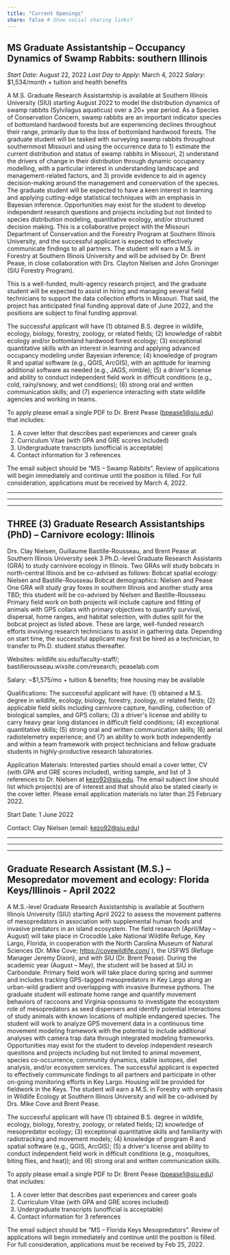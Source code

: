 ```yaml
---
title: "Current Openings"
share: false # Show social sharing links?
---
```

## **MS Graduate Assistantship – Occupancy Dynamics of Swamp Rabbits: southern Illinois**    

*Start Date:* August 22, 2022
*Last Day to Apply*: March 4, 2022
*Salary*: $1,534/month + tuition and health benefits


A M.S. Graduate Research Assistantship is available at Southern Illinois University (SIU) starting August 2022 to model the distribution dynamics of swamp rabbits (Sylvilagus aquaticus) over a 20+ year period. As a Species of Conservation Concern, swamp rabbits are an important indicator species of bottomland hardwood forests but are experiencing declines throughout their range, primarily due to the loss of bottomland hardwood forests. The graduate student will be tasked with surveying swamp rabbits throughout southernmost Missouri and using the occurrence data to 1) estimate the current distribution and status of swamp rabbits in Missouri, 2) understand the drivers of change in their distribution through dynamic occupancy modelling, with a particular interest in understanding landscape and management-related factors, and 3) provide evidence to aid in agency decision-making around the management and conservation of the species. The graduate student will be expected to have a keen interest in learning and applying cutting-edge statistical techniques with an emphasis in Bayesian inference. Opportunities may exist for the student to develop independent research questions and projects including but not limited to species distribution modeling, quantitative ecology, and/or structured decision making. This is a collaborative project with the Missouri Department of Conservation and the Forestry Program at Southern Illinois University, and the successful applicant is expected to effectively communicate findings to all partners. The student will earn a M.S. in Forestry at Southern Illinois University and will be advised by Dr. Brent Pease, in close collaboration with Drs. Clayton Nielsen and John Groninger (SIU Forestry Program).    

This is a well-funded, multi-agency research project, and the graduate student will be expected to assist in hiring and managing several field technicians to support the data collection efforts in Missouri. That said, the project has anticipated final funding approval date of June 2022, and the positions are subject to final funding approval.    

The successful applicant will have (1) obtained B.S. degree in wildlife, ecology, biology, forestry, zoology, or related fields; (2) knowledge of rabbit ecology and/or bottomland hardwood forest ecology; (3) exceptional quantitative skills with an interest in learning and applying advanced occupancy modeling under Bayesian inference; (4) knowledge of program R and spatial software (e.g., QGIS, ArcGIS), with an aptitude for learning additional software as needed (e.g., JAGS, nimble); (5) a driver's license and ability to conduct independent field work in difficult conditions (e.g., cold, rainy/snowy, and wet conditions); (6) strong oral and written communication skills; and (7) experience interacting with state wildlife agencies and working in teams.

To apply please email a single PDF to Dr. Brent Pease (bpease1@siu.edu) that includes:    

1. A cover letter that describes past experiences and career goals
2. Curriculum Vitae (with GPA and GRE scores included)
3. Undergraduate transcripts (unofficial is acceptable) 
4. Contact information for 3 references


The email subject should be “MS – Swamp Rabbits”. Review of applications will begin immediately and continue until the position is filled. For full consideration, applications must be received by March 4, 2022. 
___    
___    
___    



## **THREE (3) Graduate Research Assistantships (PhD) – Carnivore ecology: Illinois**

Drs. Clay Nielsen, Guillaume Bastille-Rousseau, and Brent Pease at Southern Illinois University seek 3 Ph.D.-level Graduate Research Assistants (GRA) to study carnivore ecology in Illinois. Two GRAs will study bobcats in north-central Illinois and be co-advised as follows:
	Bobcat spatial ecology: Nielsen and Bastille-Rousseau
	Bobcat demographics:  Nielsen and Pease
One GRA will study gray foxes in southern Illinois and another study area TBD; this student will 	be co-advised by Nielsen and Bastille-Rousseau
Primary field work on both projects will include capture and fitting of animals with GPS collars with primary objectives to quantify survival, dispersal, home ranges, and habitat selection, with duties split for the bobcat project as listed above.  These are large, well-funded research efforts involving research technicians to assist in gathering data.  Depending on start time, the successful applicant may first be hired as a technician, to transfer to Ph.D. student status thereafter.

Websites: wildlife.siu.edu/faculty-staff/; bastillerousseau.wixsite.com/research; peaselab.com

Salary:  ~$1,575/mo + tuition & benefits; free housing may be available

Qualifications:  The successful applicant will have: (1) obtained a M.S. degree in wildlife, ecology, biology, forestry, zoology, or related fields; (2) applicable field skills including carnivore capture, handling, collection of biological samples, and GPS collars; (3) a driver's license and ability to carry heavy gear long distances in difficult field conditions; (4) exceptional quantitative skills; (5) strong oral and written communication skills; (6) aerial radiotelemetry experience; and (7) an ability to work both independently and within a team framework with project technicians and fellow graduate students in highly-productive research laboratories.

Application Materials:  Interested parties should email a cover letter, CV (with GPA and GRE scores included), writing sample, and list of 3 references to Dr. Nielsen at kezo92@siu.edu.  The email subject line should list which project(s) are of interest and that should also be stated clearly in the cover letter.  Please email application materials no later than 25 February 2022.

Start Date:  1 June 2022

Contact:  Clay Nielsen (email: kezo92@siu.edu)


___    
___    
___    



## **Graduate Research Assistant (M.S.) – Mesopredator movement and ecology: Florida Keys/Illinois - April 2022**   
  
A M.S.-level Graduate Research Assistantship is available at Southern Illinois University (SIU) starting April 2022 to assess the movement patterns of mesopredators in association with supplemental human foods and invasive predators in an island ecosystem. The field research (April/May – August) will take place in Crocodile Lake National Wildlife Refuge, Key Largo, Florida, in cooperation with the North Carolina Museum of Natural Sciences (Dr. Mike Cove; https://covewildlife.com/ ), the USFWS (Refuge Manager Jeremy Dixon), and with SIU (Dr. Brent Pease). During the academic year (August – May), the student will be based at SIU in Carbondale. Primary field work will take place during spring and summer and includes tracking GPS-tagged mesopredators in Key Largo along an urban-wild gradient and overlapping with invasive Burmese pythons. The graduate student will estimate home range and quantify movement behaviors of raccoons and Virginia opossums to investigate the ecosystem role of mesopredators as seed dispersers and identify potential interactions of study animals with known locations of multiple endangered species. The student will work to analyze GPS movement data in a continuous time movement modeling framework with the potential to include additional analyses with camera trap data through integrated modeling frameworks. Opportunities may exist for the student to develop independent research questions and projects including but not limited to animal movement, species co-occurrence, community dynamics, stable isotopes, diet analysis, and/or ecosystem services. The successful applicant is expected to effectively communicate findings to all partners and participate in other on-going monitoring efforts in Key Largo. Housing will be provided for fieldwork in the Keys. The student will earn a M.S. in Forestry with emphasis in Wildlife Ecology at Southern Illinois University and will be co-advised by Drs. Mike Cove and Brent Pease. 

The successful applicant will have (1) obtained B.S. degree in wildlife, ecology, biology, forestry, zoology, or related fields; (2) knowledge of mesopredator ecology; (3) exceptional quantitative skills and familiarity with radiotracking and movement models; (4) knowledge of program R and spatial software (e.g., QGIS, ArcGIS); (5) a driver's license and ability to conduct independent field work in difficult conditions (e.g., mosquitoes, biting flies, and heat)); and (6) strong oral and written communication skills.

To apply please email a single PDF to Dr. Brent Pease (bpease1@siu.edu) that includes:    

1. A cover letter that describes past experiences and career goals
2. Curriculum Vitae (with GPA and GRE scores included)
3. Undergraduate transcripts (unofficial is acceptable) 
4. Contact information for 3 references


The email subject should be “MS – Florida Keys Mesopredators”. Review of applications will begin immediately and continue until the position is filled. For full consideration, applications must be received by Feb 25, 2022. 
  
    
    
    
  
